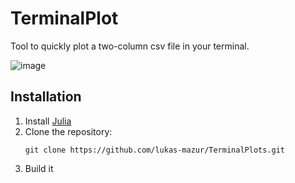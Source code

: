# TerminalPlot

Tool to quickly plot a two-column csv file in your terminal.


![image](https://user-images.githubusercontent.com/59335056/172400769-a7510106-f205-43f1-9814-1327a1c9f655.png)


## Installation

1. Install [Julia](https://julialang.org/)
2. Clone the repository: 
   ```Shell
   git clone https://github.com/lukas-mazur/TerminalPlots.git
   ```
3. Build it
